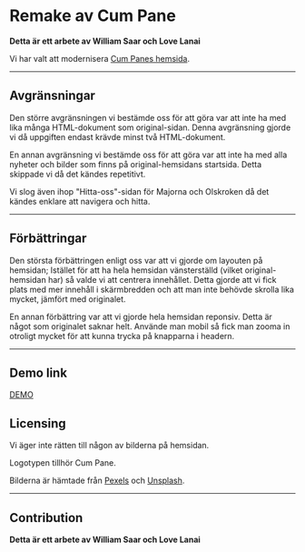 # Remake av Cum Pane

**Detta är ett arbete av William Saar och Love Lanai**

Vi har valt att modernisera [Cum Panes hemsida](https://cumpane.coop/).

---

## Avgränsningar

Den större avgränsningen vi bestämde oss för att göra var att inte ha med lika många HTML-dokument som original-sidan. Denna avgränsning gjorde vi då uppgiften endast krävde minst två HTML-dokument.

En annan avgränsning vi bestämde oss för att göra var att inte ha med alla nyheter och bilder som finns på original-hemsidans startsida. Detta skippade vi då det kändes repetitivt.

Vi slog även ihop "Hitta-oss"-sidan för Majorna och Olskroken då det kändes enklare att navigera och hitta.

---

## Förbättringar

Den största förbättringen enligt oss var att vi gjorde om layouten på hemsidan; Istället för att ha hela hemsidan vänsterställd (vilket original-hemsidan har) så valde vi att centrera innehållet. Detta gjorde att vi fick plats med mer innehåll i skärmbredden och att man inte behövde skrolla lika mycket, jämfört med originalet.

En annan förbättring var att vi gjorde hela hemsidan reponsiv. Detta är något som originalet saknar helt. Använde man mobil så fick man zooma in otroligt mycket för att kunna trycka på knapparna i headern.

---

## Demo link

[DEMO](https://willen17.github.io/Redesign-of-website//)

## Licensing

Vi äger inte rätten till någon av bilderna på hemsidan.

Logotypen tillhör Cum Pane.

Bilderna är hämtade från [Pexels](https://www.pexels.com/) och [Unsplash](https://unsplash.com/).

---

## Contribution

**Detta är ett arbete av William Saar och Love Lanai**
